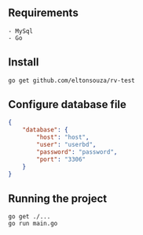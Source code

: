 ## Requirements
```
- MySql
- Go
```

## Install

```
go get github.com/eltonsouza/rv-test
```

## Configure database file
```json
{
    "database": {
        "host": "host",
        "user": "userbd",
        "password": "password",
        "port": "3306"
    }
}
```


## Running the project
```
go get ./...
go run main.go
```